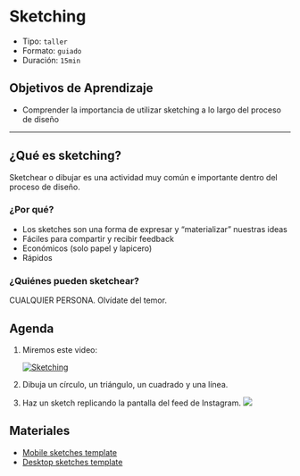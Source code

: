 # Sketching

- Tipo: `taller`
- Formato: `guiado`
- Duración: `15min`

## Objetivos de Aprendizaje

- Comprender la importancia de utilizar sketching a lo largo del proceso de
  diseño

***

## ¿Qué es sketching?

Sketchear o dibujar es una actividad muy común e importante dentro del proceso
de diseño.

### ¿Por qué?

- Los sketches son una forma de expresar y “materializar” nuestras ideas
- Fáciles para compartir y recibir feedback
- Económicos (solo papel y lapicero)
- Rápidos

### ¿Quiénes pueden sketchear?

CUALQUIER PERSONA. Olvídate del temor.

## Agenda

1. Miremos este video:

   [![Sketching](https://img.youtube.com/vi/L1pBhHjGKvI/0.jpg)](https://youtu.be/L1pBhHjGKvI?t=23m00s)
2. Dibuja un círculo, un triángulo, un cuadrado y una línea.
3. Haz un sketch replicando la pantalla del feed de Instagram.
   ![](https://68.media.tumblr.com/3c84f9684e9717224c126a4bb3d53e20/tumblr_inline_obae6aJ6lz1svf3j7_540.jpg)

## Materiales

- [Mobile sketches template](https://drive.google.com/open?id=0B0NdG2VNCDPzRHRXdk96VDFFd2M)
- [Desktop sketches template](https://drive.google.com/open?id=0B0NdG2VNCDPzaWRsQXNpSWtSQ1U)
